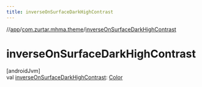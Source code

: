 ```yaml
---
title: inverseOnSurfaceDarkHighContrast
---
```

//[app](../../index.html)/[com.zurtar.mhma.theme](index.html)/[inverseOnSurfaceDarkHighContrast](inverse-on-surface-dark-high-contrast.html)



# inverseOnSurfaceDarkHighContrast



[androidJvm]\
val [inverseOnSurfaceDarkHighContrast](inverse-on-surface-dark-high-contrast.html): [Color](https://developer.android.com/reference/kotlin/androidx/compose/ui/graphics/Color.html)



